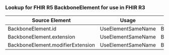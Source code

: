 ### Lookup for FHIR R5 BackboneElement for use in FHIR R3

| Source Element | Usage | Target |
| -------------- | ----- | ------ |
| BackboneElement.id | UseElementSameName | BackboneElement.id |
| BackboneElement.extension | UseElementSameName | BackboneElement.extension |
| BackboneElement.modifierExtension | UseElementSameName | BackboneElement.modifierExtension |
